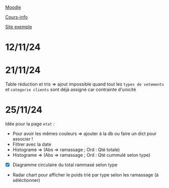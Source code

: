 [Moodle](https://moodle.univ-fcomte.fr/course/view.php?id=19235)

[Cours-info](https://cours-info.iut-bm.univ-fcomte.fr/upload/perso/77/S1_BDD/tp_python/S1_SAE_dernier_livrable_BDD_23.html)

[Site exemple]()

# 12/11/24

# 21/11/24

Table réduction et tris => ajout impossible quand tout les `types de vetements` et `categorie clients` sont déjà assigné car
contrainte d'unicité

# 25/11/24
Idée pour la page `etat` :
- Pour avoir les mêmes couleurs => ajouter à la db ou faire un dict pour associer !
- Filtrer avec la date
- Histograme => (Abs => ramassage ; Ord : Qté totale)
- Histograme => (Abs => ramassage ; Ord : Qté cummulé selon type)
- [x] Diagramme circulaire du total rammasé selon type
- Radar chart pour afficher le poids trié par type selon les ramassage (à séléctionner)